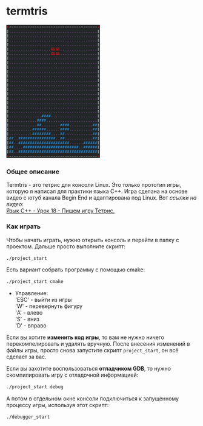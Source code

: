 # termtris

<img src="https://github.com/OtryvnoyKalendar/termtris/blob/main/screenshots/screenshot%201.png" height="350" >

### Общее описание
Termtris - это тетрис для консоли Linux. Это только прототип игры, которую я написал для практики языка C++.
Игра сделана на основе видео с ютуб канала Begin End и адаптирована под Linux. Вот *ссылки на видео*:  
[Язык С++ - Урок 18 - Пишем игру Тетрис.](https://www.youtube.com/watch?v=7xgJwKWoShI)  

### Как играть
Чтобы начать играть, нужно открыть консоль и перейти в папку с проектом. Дальше просто выполните скрипт:
```sh
./project_start
```
Есть вариант собрать программу с помощью cmake:
```sh
./project_start cmake
```

- Управление:  
'ESC' - выйти из игры  
'W' - перевернуть фигуру  
'A' - влево  
'S' - вниз  
'D' - вправо  

Если вы хотите **изменить код игры**, то вам не нужно ничего перекомпелировать и удалять вручную. После внесения изменений в файлы игры, просто снова запустите скрипт `project_start`, он всё сделает за вас.

Если вы захотите воспользоваться **отладчиком GDB**, то нужно скомпилировать игру с отладочной информацией:
```sh
./project_start debug
```
А потом в отдельном окне консоли подключиться к запущенному процессу игры, используя этот скрипт:
```sh
./debugger_start
```

